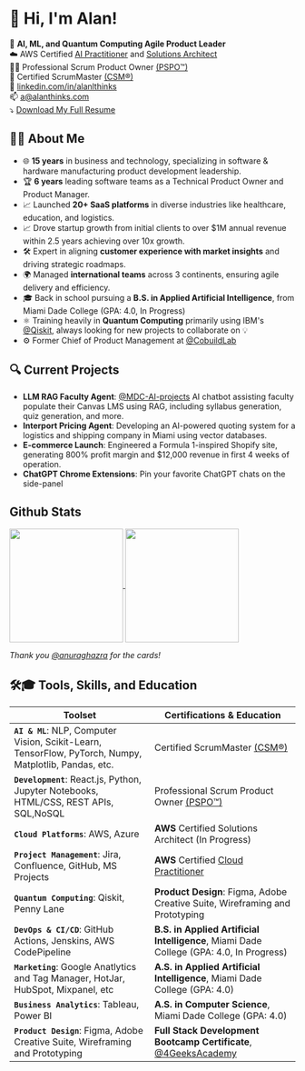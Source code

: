 # 👋 Hi, I'm Alan!

🤖 **AI, ML, and Quantum Computing Agile Product Leader**  
☁️ AWS Certified [AI Practitioner](https://www.credly.com/badges/80ec03b1-55c1-44fd-9002-e2a6eec75bd9) and [Solutions Architect](https://www.credly.com/badges/4500beb6-72e5-46b7-830d-368fa18b850d)<br>
👷‍♂️ Professional Scrum Product Owner [(PSPO™)](https://www.credly.com/badges/f4ea6a0e-9a12-4b68-b262-45ea07ef7706/public_url) <br>
🚧 Certified ScrumMaster [(CSM®)](https://bcert.me/sfsuyyyrq) <br>
💼 [linkedin.com/in/alanlthinks](https://linkedin.com/in/alanthinks) <br>
📫 [a@alanthinks.com](mailto:a@alanthinks.com) <br>
⤵️ [Download My Full Resume](http://bit.ly/alan-guevara-product-manager)

## 👨‍💻 **About Me**
- 🌐 **15 years** in business and technology, specializing in software & hardware manufacturing product development leadership.
- 🏆 **6 years** leading software teams as a Technical Product Owner and Product Manager.
- 📈 Launched **20+ SaaS platforms** in diverse industries like healthcare, education, and logistics.
- 📈 Drove startup growth from initial clients to over $1M annual revenue within 2.5 years achieving over 10x growth.
- 🛠️ Expert in aligning **customer experience with market insights** and driving strategic roadmaps.
- 🌍 Managed **international teams** across 3 continents, ensuring agile delivery and efficiency.
- 🎓 Back in school pursuing a **B.S. in Applied Artificial Intelligence**, from Miami Dade College (GPA: 4.0, In Progress)
- ⚛️ Training heavily in **Quantum Computing** primarily using IBM's [@Qiskit](https://github.com/qiskit), always looking for new projects to collaborate on 💡
- ⚙️ Former Chief of Product Management at [@CobuildLab](https://github.com/cobuildlab)  

## 🔍 **Current Projects**
- **LLM RAG Faculty Agent**: [@MDC-AI-projects](https://github.com/MDC-Ai-Projects) AI chatbot assisting faculty populate their Canvas LMS using RAG, including syllabus generation, quiz generation, and more.
- **Interport Pricing Agent**: Developing an AI-powered quoting system for a logistics and shipping company in Miami using vector databases.
- **E-commerce Launch**: Engineered a Formula 1-inspired Shopify site, generating 800% profit margin and $12,000 revenue in first 4 weeks of operation.
- **ChatGPT Chrome Extensions**: Pin your favorite ChatGPT chats on the side-panel

## Github Stats
<a href="https://github.com/alanthinks">
  <img height=200 align="center" src="https://github-readme-stats-six-mu-45.vercel.app/api?username=alanthinks&hide_rank=true&rank_icon=github&hide=stars,contribs&show=prs_merged&hide_title=true&include_all_commits=true&layout=compact&card_width=200&theme=transparent"/>
</a>
<a href="https://github.com/alanthinks/">
  <img height=200 align="center" src="https://github-readme-stats-six-mu-45.vercel.app/api/top-langs/?username=alanthinks&include_all_commits&theme=transparent&layout=compact&hide_title=true&card_width=200""/>
</a><br>

*Thank you [@anuraghazra](https://github.com/anuraghazra) for the cards!*

## 🛠️🎓 Tools, Skills, and Education
| **Toolset** | **Certifications & Education** |
| --- | --- |
| **`AI & ML`**: NLP, Computer Vision, Scikit-Learn, TensorFlow, PyTorch, Numpy, Matplotlib, Pandas, etc. | Certified ScrumMaster [(CSM®)](https://bcert.me/sfsuyyyrq) |
| **`Development`**: React.js, Python, Jupyter Notebooks, HTML/CSS, REST APIs, SQL,NoSQL | Professional Scrum Product Owner [(PSPO™)](https://www.credly.com/badges/f4ea6a0e-9a12-4b68-b262-45ea07ef7706/public_url) |
| **`Cloud Platforms`**: AWS, Azure | **AWS** Certified Solutions Architect (In Progress) | **AWS** Certified [AI Practitioner](https://www.credly.com/badges/80ec03b1-55c1-44fd-9002-e2a6eec75bd9) + [Early Adopter Badge](https://www.credly.com/badges/0ff3f855-7962-4638-880a-ccd0d2e75250) |
| **`Project Management`**: Jira, Confluence, GitHub, MS Projects | **AWS** Certified [Cloud Practitioner](https://www.credly.com/badges/4500beb6-72e5-46b7-830d-368fa18b850d) |
| **`Quantum Computing`**: Qiskit, Penny Lane | **Product Design**: Figma, Adobe Creative Suite, Wireframing and Prototyping 
| **`DevOps & CI/CD`**: GitHub Actions, Jenskins, AWS CodePipeline | **B.S. in Applied Artificial Intelligence**, Miami Dade College (GPA: 4.0, In Progress) |
| **`Marketing`**: Google Anatlytics and Tag Manager, HotJar, HubSpot, Mixpanel, etc | **A.S. in Applied Artificial Intelligence**, Miami Dade College (GPA: 4.0) |
| **`Business Analytics`**: Tableau, Power BI | **A.S. in Computer Science**, Miami Dade College (GPA: 4.0) |
| **`Product Design`**: Figma, Adobe Creative Suite, Wireframing and Prototyping | **Full Stack Development Bootcamp Certificate**, [@4GeeksAcademy](https://github.com/4geeksacademy/)


<!--
**AlanThinks/alanthinks** is a ✨ _special_ ✨ repository because its `README.md` (this file) appears on your GitHub profile.

Here are some ideas to get you started:

- 🔭 I’m currently working on ...
- 🌱 I’m currently learning ...
- 👯 I’m looking to collaborate on ...
- 🤔 I’m looking for help with ...
- 💬 Ask me about ...
- 📫 How to reach me: ...
- 😄 Pronouns: ...
- ⚡ Fun fact: ...
-->
